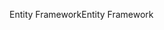 <span data-ttu-id="6c580-101">Entity Framework</span><span class="sxs-lookup"><span data-stu-id="6c580-101">Entity Framework</span></span>